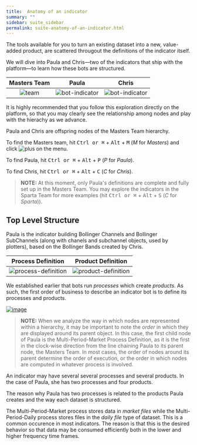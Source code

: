 ```yaml
---
title:  Anatomy of an indicator
summary: ""
sidebar: suite_sidebar
permalink: suite-anatomy-of-an-indicator.html
---
```


The tools available for you to turn an existing dataset into a new, value-added product, are scattered througout the definitions of the indicator itself.

We will dive into Paula and Chris—two of the indicators that ship with the platform—to learn how these bots are structured. 

| Masters Team | Paula | Chris |
| :---: | :---: | :---: |
| ![team](https://user-images.githubusercontent.com/13994516/70050816-24066080-15d0-11ea-83c4-f16b71007ecb.png) | ![bot-indicator](https://user-images.githubusercontent.com/13994516/67079733-000fcc80-f194-11e9-98d7-3426dd956d65.png) | ![bot-indicator](https://user-images.githubusercontent.com/13994516/67079733-000fcc80-f194-11e9-98d7-3426dd956d65.png) |

It is highly recommended that you follow this exploration directly on the platform, so that you may clearly see the relationship among nodes and play with the hierachy as we advance. 

Paula and Chris are offspring nodes of the Masters Team hierarchy. 

To find the Masters team, hit <kbd>Ctrl or &#8984;</kbd> + <kbd>Alt</kbd> + <kbd>M</kbd> (*M* for *Masters*) and click ![plus](https://user-images.githubusercontent.com/13994516/70042962-121cc180-15c0-11ea-8322-018f78524f39.PNG) on the menu. 

To find Paula, hit <kbd>Ctrl or &#8984;</kbd> + <kbd>Alt</kbd> + <kbd>P</kbd> (*P* for *Paula*).

To find Chris, hit <kbd>Ctrl or &#8984;</kbd> + <kbd>Alt</kbd> + <kbd>C</kbd> (*C* for *Chris*).

> **NOTE:** At this moment, only Paula's definitions are complete and fully set up in the Masters Team. You may explore the indicators in the Sparta Team for more examples (hit <kbd>Ctrl or &#8984;</kbd> + <kbd>Alt</kbd> + <kbd>S</kbd> (*C* for *Sparta*)).

## Top Level Structure

Paula is the indicator building Bollinger Channels and Bollinger SubChannels (along with chanels and subchannel objects, used by plotters), based on the Bollinger Bands created by Chris.

| Process Definition | Product Definition |
| :---: | :---: |
| ![process-definition](https://user-images.githubusercontent.com/13994516/68941695-e075bf00-07a6-11ea-9386-3fd0f3979719.png) | ![product-definition](https://user-images.githubusercontent.com/13994516/68941696-e075bf00-07a6-11ea-9a6c-8c2b7d8dd6f7.png) |

We established earlier that bots run *processes* which create *products*. As such, the first order of business to describe an indicator bot is to define its processes and products.

[![image](https://user-images.githubusercontent.com/13994516/68942711-8cb8a500-07a9-11ea-9e87-8fac12e3a143.png)](https://user-images.githubusercontent.com/13994516/68942711-8cb8a500-07a9-11ea-9e87-8fac12e3a143.png)

> **NOTE:** When we analyze the way in which nodes are represented within a hierarchy, it may be important to note the *order* in which they are displayed around its parent object. In this case, the first child node of Paula is the Multi-Period-Market Process Definition, as it is the first in the clock-wise direction from the line chaining Paula to its parent node, the Masters Team. In most cases, the order of nodes around its parent determine the order of execution, or the order in which nodes are computed in whatever process is involved.

An indicator may have several several processes and several products. In the case of Paula, she has two processes and four products.

The reason why Paula has two processes is related to the products Paula creates and the way each dataset is structured. 

The Multi-Period-Market process stores data in *market files* while the Multi-Period-Daily process stores files in the *daily file* type of dataset. This is a common occurence in most indicators. The reason is that this is the desired behavior so that data may be consumed efficiently both in the lower and higher frequency time frames.

